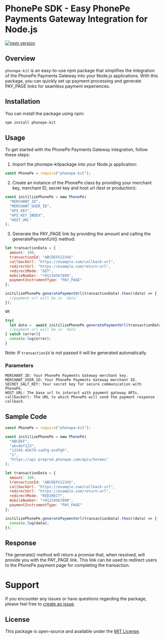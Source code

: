# PhonePe SDK - Easy PhonePe Payments Gateway Integration for Node.js

[![npm version](https://badge.fury.io/js/phonepe-kit.svg)](https://badge.fury.io/js/phonepe-kit)

## Overview

`phonepe-kit` is an easy-to-use npm package that simplifies the integration of the PhonePe Payments Gateway into your Node.js applications. With this package, you can quickly set up payment processing and generate PAY_PAGE links for seamless payment experiences.

## Installation

You can install the package using npm:

```bash
npm install phonepe-kit
```

## Usage

To get started with the PhonePe Payments Gateway integration, follow these steps:

1. Import the phonepe-kitpackage into your Node.js application:

```javascript
const PhonePe = require("phonepe-kit");
```

2. Create an instance of the PhonePe class by providing your merchant key, merchant ID, secret key and host url (test or production):

```javascript
const initilizePhonePe = new PhonePe(
  "MERCHANT_ID",
  "MERCHANT_USER_ID",
  "API_KEY",
  "API_KEY_INDEX",
  "HOST_URL"
);
```

3. Generate the PAY_PAGE link by providing the amount and calling the generatePaymentUrl() method:

```javascript
let transactionData = {
  amount: 100,
  transactionId: "ABCDEFG12345"
  callbackUrl: "https://example.com/callback-url",
  redirectUrl: "https://example.com/return-url",
  redirectMode: "GET",
  mobileNumber: "+91234567890",
  paymentInstrumentType: "PAY_PAGE"
};

initilizePhonePe.generatePaymentUrl(transactionData).then((data) => {
  //payment url will be in `data`
});

OR

try{
  let data =  await initilizePhonePe.generatePaymentUrl(transactionData);
  //payment url will be in `data`
} catch (error){
  console.log(error);
}
```

Note: If `transactionId` is not passed it will be generated automatically.

### Parameters

    MERCHANT_ID: Your PhonePe Payments Gateway merchant key.
    MERCHANT_USER_ID: Your PhonePe Payments Gateway merchant ID.
    SECRET_SALT_KEY: Your secret key for secure communication with PhonePe.
    HOST_URL: The base url to interact with payment gateway APIs.
    callbackUrl: The URL to which PhonePe will send the payment response callback.

## Sample Code

```javascript
const PhonePe = require("phonepe-kit");

const initilizePhonePe = new PhonePe(
  "ABCDEF",
  "abcdef123",
  "12345-45679-sadfg-asdfgh",
  "1",
  "https://api-preprod.phonepe.com/apis/hermes"
);

let transactionData = {
  amount: 100,
  transactionId: "ABCDEFG12345",
  callbackUrl: "https://example.com/callback-url",
  redirectUrl: "https://example.com/return-url",
  redirectMode: "REDIRECT",
  mobileNumber: "+91234567890",
  paymentInstrumentType: "PAY_PAGE"
};

initilizePhonePe.generatePaymentUrl(transactionData).then((data) => {
  console.log(data);
});
```

## Response

The generate() method will return a promise that, when resolved, will provide you with the PAY_PAGE link. This link can be used to redirect users to the PhonePe payment page for completing the transaction.

# Support

If you encounter any issues or have questions regarding the package, please feel free to [create an issue](https://github.com/Tibinsunny/phonpe-sdk/issues).

## License

This package is open-source and available under the [MIT License](https://opensource.org/license/mit/).
